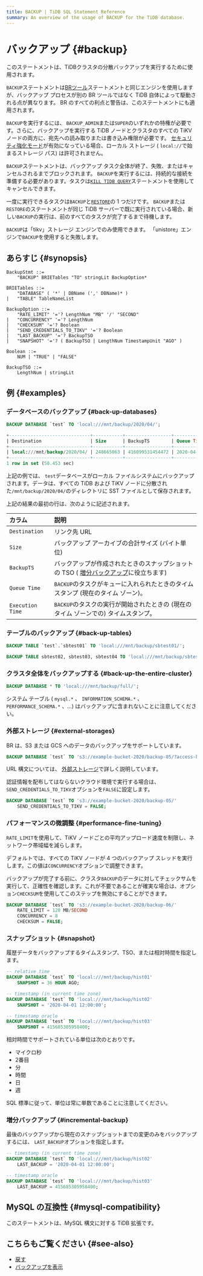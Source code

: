```yaml
---
title: BACKUP | TiDB SQL Statement Reference
summary: An overview of the usage of BACKUP for the TiDB database.
---
```


# バックアップ {#backup}

このステートメントは、TiDBクラスタの分散バックアップを実行するために使用されます。

`BACKUP`ステートメントは[BRツール](/br/backup-and-restore-overview.md)ステートメントと同じエンジンを使用しますが、バックアップ プロセスが別の BR ツールではなく TiDB 自体によって駆動される点が異なります。 BR のすべての利点と警告は、このステートメントにも適用されます。

`BACKUP`を実行するには、 `BACKUP_ADMIN`または`SUPER`のいずれかの特権が必要です。さらに、バックアップを実行する TiDB ノードとクラスタのすべての TiKV ノードの両方に、宛先への読み取りまたは書き込み権限が必要です。 [セキュリティ強化モード](/system-variables.md#tidb_enable_enhanced_security)が有効になっている場合、ローカル ストレージ ( `local://`で始まるストレージ パス) は許可されません。

`BACKUP`ステートメントは、バックアップ タスク全体が終了、失敗、またはキャンセルされるまでブロックされます。 `BACKUP`を実行するには、持続的な接続を準備する必要があります。タスクは[`KILL TIDB QUERY`](/sql-statements/sql-statement-kill.md)ステートメントを使用してキャンセルできます。

一度に実行できるタスクは`BACKUP`と[`RESTORE`](/sql-statements/sql-statement-restore.md)の 1 つだけです。 `BACKUP`または`RESTORE`のステートメントが同じ TiDB サーバーで既に実行されている場合、新しい`BACKUP`の実行は、前のすべてのタスクが完了するまで待機します。

`BACKUP`は「tikv」ストレージ エンジンでのみ使用できます。 「unistore」エンジンで`BACKUP`を使用すると失敗します。

## あらすじ {#synopsis}

```ebnf+diagram
BackupStmt ::=
    "BACKUP" BRIETables "TO" stringLit BackupOption*

BRIETables ::=
    "DATABASE" ( '*' | DBName (',' DBName)* )
|   "TABLE" TableNameList

BackupOption ::=
    "RATE_LIMIT" '='? LengthNum "MB" '/' "SECOND"
|   "CONCURRENCY" '='? LengthNum
|   "CHECKSUM" '='? Boolean
|   "SEND_CREDENTIALS_TO_TIKV" '='? Boolean
|   "LAST_BACKUP" '='? BackupTSO
|   "SNAPSHOT" '='? ( BackupTSO | LengthNum TimestampUnit "AGO" )

Boolean ::=
    NUM | "TRUE" | "FALSE"

BackupTSO ::=
    LengthNum | stringLit
```

## 例 {#examples}

### データベースのバックアップ {#back-up-databases}


```sql
BACKUP DATABASE `test` TO 'local:///mnt/backup/2020/04/';
```

```sql
+------------------------------+-----------+-----------------+---------------------+---------------------+
| Destination                  | Size      | BackupTS        | Queue Time          | Execution Time      |
+------------------------------+-----------+-----------------+---------------------+---------------------+
| local:///mnt/backup/2020/04/ | 248665063 | 416099531454472 | 2020-04-12 23:09:48 | 2020-04-12 23:09:48 |
+------------------------------+-----------+-----------------+---------------------+---------------------+
1 row in set (58.453 sec)
```

上記の例では、 `test`データベースがローカル ファイルシステムにバックアップされます。データは、すべての TiDB および TiKV ノードに分散された`/mnt/backup/2020/04/`のディレクトリに SST ファイルとして保存されます。

上記の結果の最初の行は、次のように記述されます。

| カラム              | 説明                                                                    |
| :--------------- | :-------------------------------------------------------------------- |
| `Destination`    | リンク先 URL                                                              |
| `Size`           | バックアップ アーカイブの合計サイズ (バイト単位)                                            |
| `BackupTS`       | バックアップが作成されたときのスナップショットの TSO ( [増分バックアップ](#incremental-backup)に役立ちます) |
| `Queue Time`     | `BACKUP`のタスクがキューに入れられたときのタイムスタンプ (現在のタイム ゾーン)。                        |
| `Execution Time` | `BACKUP`のタスクの実行が開始されたときの (現在のタイム ゾーンでの) タイムスタンプ。                      |

### テーブルのバックアップ {#back-up-tables}


```sql
BACKUP TABLE `test`.`sbtest01` TO 'local:///mnt/backup/sbtest01/';
```


```sql
BACKUP TABLE sbtest02, sbtest03, sbtest04 TO 'local:///mnt/backup/sbtest/';
```

### クラスタ全体をバックアップする {#back-up-the-entire-cluster}


```sql
BACKUP DATABASE * TO 'local:///mnt/backup/full/';
```

システム テーブル ( `mysql.*` 、 `INFORMATION_SCHEMA.*` 、 `PERFORMANCE_SCHEMA.*` 、…) はバックアップに含まれないことに注意してください。

### 外部ストレージ {#external-storages}

BR は、S3 または GCS へのデータのバックアップをサポートしています。


```sql
BACKUP DATABASE `test` TO 's3://example-bucket-2020/backup-05/?access-key={YOUR_ACCESS_KEY}&secret-access-key={YOUR_SECRET_KEY}';
```

URL 構文については、 [外部ストレージ](/br/backup-and-restore-storages.md)で詳しく説明しています。

認証情報を配布してはならないクラウド環境で実行する場合は、 `SEND_CREDENTIALS_TO_TIKV`オプションを`FALSE`に設定します。


```sql
BACKUP DATABASE `test` TO 's3://example-bucket-2020/backup-05/'
    SEND_CREDENTIALS_TO_TIKV = FALSE;
```

### パフォーマンスの微調整 {#performance-fine-tuning}

`RATE_LIMIT`を使用して、TiKV ノードごとの平均アップロード速度を制限し、ネットワーク帯域幅を減らします。

デフォルトでは、すべての TiKV ノードが 4 つのバックアップ スレッドを実行します。この値は`CONCURRENCY`オプションで調整できます。

バックアップが完了する前に、クラスタ`BACKUP`のデータに対してチェックサムを実行して、正確性を確認します。これが不要であることが確実な場合は、オプション`CHECKSUM`を使用してこのステップを無効にすることができます。


```sql
BACKUP DATABASE `test` TO 's3://example-bucket-2020/backup-06/'
    RATE_LIMIT = 120 MB/SECOND
    CONCURRENCY = 8
    CHECKSUM = FALSE;
```

### スナップショット {#snapshot}

履歴データをバックアップするタイムスタンプ、TSO、または相対時間を指定します。


```sql
-- relative time
BACKUP DATABASE `test` TO 'local:///mnt/backup/hist01'
    SNAPSHOT = 36 HOUR AGO;

-- timestamp (in current time zone)
BACKUP DATABASE `test` TO 'local:///mnt/backup/hist02'
    SNAPSHOT = '2020-04-01 12:00:00';

-- timestamp oracle
BACKUP DATABASE `test` TO 'local:///mnt/backup/hist03'
    SNAPSHOT = 415685305958400;
```

相対時間でサポートされている単位は次のとおりです。

-   マイクロ秒
-   2番目
-   分
-   時間
-   日
-   週

SQL 標準に従って、単位は常に単数であることに注意してください。

### 増分バックアップ {#incremental-backup}

最後のバックアップから現在のスナップショットまでの変更のみをバックアップするには、 `LAST_BACKUP`オプションを指定します。


```sql
-- timestamp (in current time zone)
BACKUP DATABASE `test` TO 'local:///mnt/backup/hist02'
    LAST_BACKUP = '2020-04-01 12:00:00';

-- timestamp oracle
BACKUP DATABASE `test` TO 'local:///mnt/backup/hist03'
    LAST_BACKUP = 415685305958400;
```

## MySQL の互換性 {#mysql-compatibility}

このステートメントは、MySQL 構文に対する TiDB 拡張です。

## こちらもご覧ください {#see-also}

-   [戻す](/sql-statements/sql-statement-restore.md)
-   [バックアップを表示](/sql-statements/sql-statement-show-backups.md)

